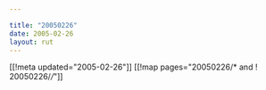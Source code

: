 ```yaml
---

title: "20050226"
date: 2005-02-26
layout: rut
---
```


[[!meta updated="2005-02-26"]]
[[!map pages="20050226/* and ! 20050226/*/*"]]

